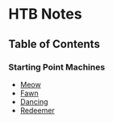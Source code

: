 # HTB Notes

## Table of Contents

### Starting Point Machines

- [Meow](machines/very-easy-machines/meow.md)
- [Fawn](machines/very-easy-machines/fawn.md)
- [Dancing](machines/very-easy-machines/dancing.md)
- [Redeemer](machines/very-easy-machines/redeemer.md)
